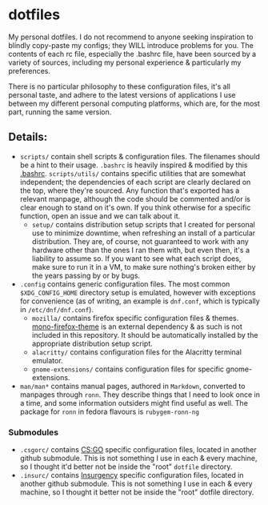 # dotfiles
My personal dotfiles. I do not recommend to anyone seeking inspiration to blindly copy-paste my configs; they WILL introduce problems for you. The contents of each rc file, especially the .bashrc file, have been sourced by a variety of sources, including my personal experience & particularly my preferences.

There is no particular philosophy to these configuration files, it's all personal taste, and adhere to the latest versions of applications I use between my different personal computing platforms, which are, for the most part, running the same version.

## Details:

- `scripts/` contain shell scripts & configuration files. The filenames should be a hint to their usage. `.bashrc` is heavily inspired & modified by this [.bashrc](https://gist.github.com/zachbrowne/8bc414c9f30192067831fafebd14255c). `scripts/utils/` contains specific utilities that are somewhat independent; the dependencies of each script are clearly declared on the top, where they're sourced. Any function that's exported has a relevant manpage, although the code should be commented and/or is clear enough to stand on it's own. If you think otherwise for a specific function, open an issue and we can talk about it.
    - `setup/` contains distribution setup scripts that I created for personal use to minimize downtime, when refreshing an install of a particular distribution. They are, of course, not guaranteed to work with any hardware other than the ones I ran them with, but even then, it's a liability to assume so. If you want to see what each script does, make sure to run it in a VM, to make sure nothing's broken either by the years passing by or by bugs.
- `.config` contains generic configuration files. The most common `$XDG_CONFIG_HOME` directory setup is emulated, however with exceptions for convenience (as of writing, an example is `dnf.conf`, which is typically in `/etc/dnf/dnf.conf`).
    - `mozilla/` contains firefox specific configuration files & themes. [mono-firefox-theme](https://github.com/witalihirsch/Mono-firefox-theme) is an external dependency & as such is not included in this repository. It should be automatically installed by the appropriate distribution setup script.
    - `alacritty/` contains configuration files for the Alacritty terminal emulator.
    - `gnome-extensions/` contains configuration files for specific gnome-extensions.
- `man/man*` contains manual pages, authored in `Markdown`, converted to manpages through `ronn`. They describe things that I need to look once in a time, and some information outsiders might find useful as well. The package for `ronn` in fedora flavours is `rubygem-ronn-ng`
### Submodules
- `.csgorc/` contains [CS:GO](https://store.steampowered.com/app/730/CounterStrike_Global_Offensive/) specific configuration files, located in another github submodule. This is not something I use in each & every machine, so I thought it'd better not be inside the "root" `dotfile` directory.
- `.insurc/` contains [Insurgency](https://store.steampowered.com/app/222880/Insurgency/) specific configuration files, located in another github submodule. This is not something I use in each & every machine, so I thought it better not be inside the "root" dotfile directory.
